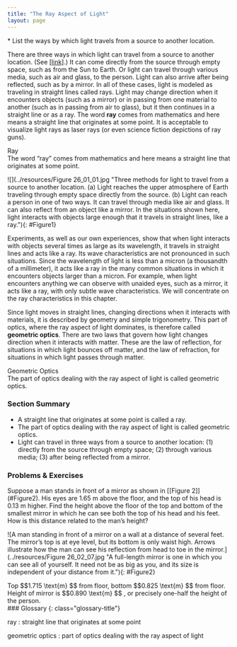 ```yaml
---
title: "The Ray Aspect of Light"
layout: page
---
```


<div class="abstract" markdown="1">
* List the ways by which light travels from a source to another location.
</div>

There are three ways in which light can travel from a source to another location. (See [\[link\]](#Figure1).) It can come directly from the source through empty space, such as from the Sun to Earth. Or light can travel through various media, such as air and glass, to the person. Light can also arrive after being reflected, such as by a mirror. In all of these cases, light is modeled as traveling in straight lines called rays. Light may change direction when it encounters objects (such as a mirror) or in passing from one material to another (such as in passing from air to glass), but it then continues in a straight line or as a ray. The word **ray** comes from mathematics and here means a straight line that originates at some point. It is acceptable to visualize light rays as laser rays (or even science fiction depictions of ray guns).

<div class="note" data-has-label="true" data-label="" markdown="1">
<div class="title">
Ray
</div>
The word “ray” comes from mathematics and here means a straight line that originates at some point.

</div>

 ![](../resources/Figure 26_01_01.jpg "Three methods for light to travel from a source to another location. (a) Light reaches the upper atmosphere of Earth traveling through empty space directly from the source. (b) Light can reach a person in one of two ways. It can travel through media like air and glass. It can also reflect from an object like a mirror. In the situations shown here, light interacts with objects large enough that it travels in straight lines, like a ray."){: #Figure1}

Experiments, as well as our own experiences, show that when light interacts with objects several times as large as its wavelength, it travels in straight lines and acts like a ray. Its wave characteristics are not pronounced in such situations. Since the wavelength of light is less than a micron (a thousandth of a millimeter), it acts like a ray in the many common situations in which it encounters objects larger than a micron. For example, when light encounters anything we can observe with unaided eyes, such as a mirror, it acts like a ray, with only subtle wave characteristics. We will concentrate on the ray characteristics in this chapter.

Since light moves in straight lines, changing directions when it interacts with materials, it is described by geometry and simple trigonometry. This part of optics, where the ray aspect of light dominates, is therefore called **geometric optics**. There are two laws that govern how light changes direction when it interacts with matter. These are the law of reflection, for situations in which light bounces off matter, and the law of refraction, for situations in which light passes through matter.

<div class="note" data-has-label="true" data-label="" markdown="1">
<div class="title">
Geometric Optics
</div>
The part of optics dealing with the ray aspect of light is called geometric optics.

</div>

### Section Summary

*  A straight line that originates at some point is called a ray.
*  The part of optics dealing with the ray aspect of light is called geometric optics.
*  Light can travel in three ways from a source to another location: (1) directly from the source through empty space; (2) through various media; (3) after being reflected from a mirror.

### Problems &amp; Exercises

<div class="exercise" data-element-type="problem-exercises">
<div class="problem" markdown="1">
Suppose a man stands in front of a mirror as shown in [[Figure 2]](#Figure2). His eyes are 1.65 m above the floor, and the top of his head is 0.13 m higher. Find the height above the floor of the top and bottom of the smallest mirror in which he can see both the top of his head and his feet. How is this distance related to the man’s height?

![A man standing in front of a mirror on a wall at a distance of several feet. The mirror&#x2019;s top is at eye level, but its bottom is only waist high. Arrows illustrate how the man can see his reflection from head to toe in the mirror.](../resources/Figure 26_02_07.jpg "A full-length mirror is one in which you can see all of yourself. It need not be as big as you, and its size is independent of your distance from it."){: #Figure2}

</div>
<div class="solution" markdown="1">
Top  $$1.715 \text{m} $$
 from floor, bottom  $$0.825 \text{m} $$
 from floor. Height of mirror is  $$0.890 \text{m} $$ ,
 or precisely one-half the height of the person.

</div>
</div>

<div class="glossary" markdown="1">
### Glossary
{: class="glossary-title"}

ray
: straight line that originates at some point


geometric optics
: part of optics dealing with the ray aspect of light


</div>
